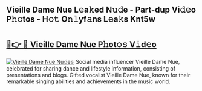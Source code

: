 ## Vieille Dame Nue L𝚎a𝚔ed N𝚞𝚍e - Part-dup Vi𝚍𝚎o P𝚑𝚘tos - H𝚘𝚝 O𝚗𝚕yf𝚊ns L𝚎a𝚔s Knt5w

# <h2><a href="http://kf3k5tp.oniu.top/?m=Vieille+Dame+Nue">🔗👉 🔴 Vieille Dame Nue P𝚑ot𝚘𝚜 V𝚒d𝚎o</a></h2>

[![Vieille Dame Nue Nu𝚍e𝚜](https://i.imgur.com/0qMVB7G.gif)](http://kf3k5tp.oniu.top/?m=Vieille+Dame+Nue)
Social media influencer Vieille Dame Nue, celebrated for sharing dance and lifestyle information, consisting of presentations and blogs. Gifted vocalist Vieille Dame Nue, known for their remarkable singing abilities and achievements in the music world.  
